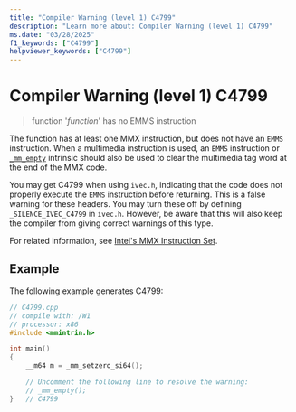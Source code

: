 ```yaml
---
title: "Compiler Warning (level 1) C4799"
description: "Learn more about: Compiler Warning (level 1) C4799"
ms.date: "03/28/2025"
f1_keywords: ["C4799"]
helpviewer_keywords: ["C4799"]
---
```

# Compiler Warning (level 1) C4799

> function '*function*' has no EMMS instruction

The function has at least one MMX instruction, but does not have an `EMMS` instruction. When a multimedia instruction is used, an `EMMS` instruction or [`_mm_empty`](https://www.intel.com/content/www/us/en/docs/intrinsics-guide/index.html#text=_mm_empty) intrinsic should also be used to clear the multimedia tag word at the end of the MMX code.

You may get C4799 when using `ivec.h`, indicating that the code does not properly execute the `EMMS` instruction before returning. This is a false warning for these headers. You may turn these off by defining `_SILENCE_IVEC_C4799` in `ivec.h`. However, be aware that this will also keep the compiler from giving correct warnings of this type.

For related information, see [Intel's MMX Instruction Set](../../assembler/inline/intel-s-mmx-instruction-set.md).

## Example

The following example generates C4799:

```cpp
// C4799.cpp
// compile with: /W1
// processor: x86
#include <mmintrin.h>

int main()
{
    __m64 m = _mm_setzero_si64();

    // Uncomment the following line to resolve the warning:
    // _mm_empty();
}   // C4799
```
